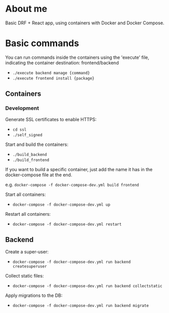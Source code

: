 # About me
Basic DRF + React app, using containers with Docker and Docker Compose.

# Basic commands

You can run commands inside the containers using the 'execute' file, indicating the container destination: frontend/backend
 - `./execute backend manage {command}`
 - `./execute frontend install {package}`

## Containers
### Development

Generate SSL certificates to enable HTTPS:
- `cd ssl`
- `./self_signed`

Start and build the containers:

- `./build_backend`
- `./build_frontend`

If you want to build a specific container, just add the name it has in the docker-compose file at the end. 

e.g. `docker-compose -f docker-compose-dev.yml build frontend`

Start all containers:

- `docker-compose -f docker-compose-dev.yml up`

Restart all containers:

- `docker-compose -f docker-compose-dev.yml restart`

## Backend
Create a super-user:

- `docker-compose -f docker-compose-dev.yml run backend createsuperuser`

Collect static files:

- `docker-compose -f docker-compose-dev.yml run backend collectstatic`

Apply migrations to the DB:

- `docker-compose -f docker-compose-dev.yml run backend migrate`

